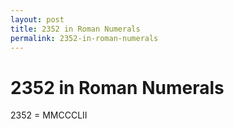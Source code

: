 ```yaml
---
layout: post
title: 2352 in Roman Numerals
permalink: 2352-in-roman-numerals
---
```


# 2352 in Roman Numerals

2352 = MMCCCLII
